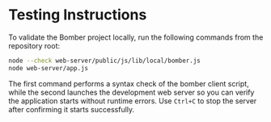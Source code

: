 # Testing Instructions

To validate the Bomber project locally, run the following commands from the repository root:

```bash
node --check web-server/public/js/lib/local/bomber.js
node web-server/app.js
```

The first command performs a syntax check of the bomber client script, while the second launches the development web server so you can verify the application starts without runtime errors. Use `Ctrl+C` to stop the server after confirming it starts successfully.
